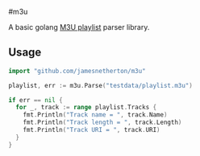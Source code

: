 #m3u

A basic golang [M3U playlist](https://en.wikipedia.org/wiki/M3U) parser library.

## Usage

```go
import "github.com/jamesnetherton/m3u"

playlist, err := m3u.Parse("testdata/playlist.m3u")

if err == nil {
  for _, track := range playlist.Tracks {
    fmt.Println("Track name = ", track.Name)
    fmt.Println("Track length = ", track.Length)
    fmt.Println("Track URI = ", track.URI)
  }
}
```
